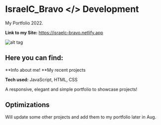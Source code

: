 # IsraelC_Bravo </> Development

My Portfolio 2022.

**Link to my Site:** https://israelc-bravo.netlify.app

![alt tag](https://i.imgur.com/mEAHbWu.gif)

## Here you can find:
**Info about me!
**My recent projects

**Tech used:** JavaScript, HTML, CSS

A responsive, elegant and simple portfolio to showcase projects!

## Optimizations

Will update some other projects and add them to my portfolio later in Aug.


